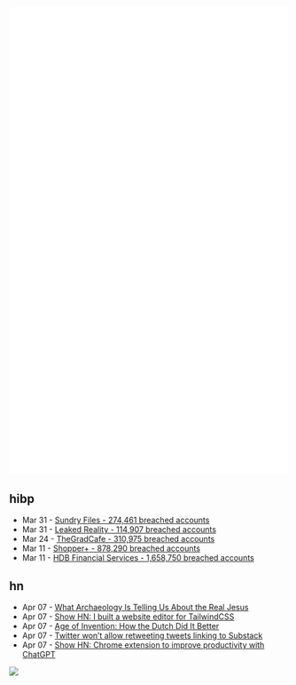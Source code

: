 ![Metrics](https://raw.githubusercontent.com/phixion/phixion/master/metrics.svg)

## hibp

<!--
for https://github.com/phixion/phixion/blob/main/.github/workflows/feeds.yml
-->
<!--START_SECTION:haveibeenpwnd-->
- Mar 31 - [Sundry Files - 274,461 breached accounts](https://haveibeenpwned.com/PwnedWebsites#SundryFiles)
- Mar 31 - [Leaked Reality - 114,907 breached accounts](https://haveibeenpwned.com/PwnedWebsites#LeakedReality)
- Mar 24 - [TheGradCafe - 310,975 breached accounts](https://haveibeenpwned.com/PwnedWebsites#TheGradCafe)
- Mar 11 - [Shopper+ - 878,290 breached accounts](https://haveibeenpwned.com/PwnedWebsites#ShopperPlus)
- Mar 11 - [HDB Financial Services - 1,658,750 breached accounts](https://haveibeenpwned.com/PwnedWebsites#HDBFinancialServices)
<!--END_SECTION:haveibeenpwnd-->

## hn

<!--
for https://github.com/phixion/phixion/blob/main/.github/workflows/feeds.yml
-->
<!--START_SECTION:hn-->
- Apr 07 - [What Archaeology Is Telling Us About the Real Jesus](https://www.nationalgeographic.com/magazine/article/jesus-tomb-archaeology)
- Apr 07 - [Show HN: I built a website editor for TailwindCSS](https://www.webase.com/)
- Apr 07 - [Age of Invention: How the Dutch Did It Better](https://antonhowes.substack.com/p/age-of-invention-how-the-dutch-did)
- Apr 07 - [Twitter won’t allow retweeting tweets linking to Substack](https://arstechnica.com/tech-policy/2023/04/the-dumb-reason-twitter-wont-allow-retweeting-tweets-linking-to-substack/)
- Apr 07 - [Show HN: Chrome extension to improve productivity with ChatGPT](https://www.teamsmart.ai/)
<!--END_SECTION:hn-->

<!--
for https://yhype.me
-->
![](https://hit.yhype.me/github/profile?user_id=13013670)
